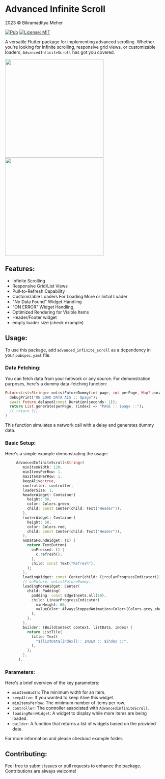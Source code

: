 # Advanced Infinite Scroll

2023 © Bikramaditya Meher

[![Pub](https://img.shields.io/pub/v/advanced_infinite_scroll.svg)](https://pub.dartlang.org/packages/advanced_infinite_scroll) [![License: MIT](https://img.shields.io/badge/License-MIT-yellow.svg)](https://github.com/bikram0000/advanced_infinite_scroll/blob/master/LICENSE)

A versatile Flutter package for implementing advanced scrolling. Whether you're looking for infinite scrolling, responsive grid views, or customizable loaders, `AdvancedInfiniteScroll` has got you covered.

<img src="https://raw.githubusercontent.com/bikram0000/advanced_infinite_scroll/master/example/assets/ezgif-4-2b42dfdc9e.gif" width="320"> <img src="https://raw.githubusercontent.com/bikram0000/advanced_infinite_scroll/master/example/assets/ezgif-4-9547c1c63f.gif" width="320">


## Features:

- Infinite Scrolling
- Responsive Grid/List Views
- Pull-to-Refresh Capability
- Customizable Loaders For Loading More or Initial Loader
- "No Data Found" Widget Handling
- "ON ERROR" Widget Handling,
- Optimized Rendering for Visible Items
- Header/Footer widget
- empty loader size (check example)

## Usage:

To use this package, add `advanced_infinite_scroll` as a dependency in your `pubspec.yaml` file.

### Data Fetching:

You can fetch data from your network or any source. For demonstration purposes, here's a dummy data-fetching function:

```dart
Future<List<String>> onListFutureDummy(int page, int perPage, Map? params) async {
  debugPrint("ON LOAD DATA AIS :: $page");
  await Future.delayed(const Duration(seconds: 1));
  return List.generate(perPage, (index) => "PAGE :: $page ::");
  // return [];
}
```

This function simulates a network call with a delay and generates dummy data.


### Basic Setup:

Here's a simple example demonstrating the usage:

```dart
     AdvancedInfiniteScroll<String>(
        minItemWidth: 120,
        minItemsPerRow: 1,
        maxItemsPerRow: 1,
        keepAlive:true,
        controller: controller,
        loaderSize: 1,
        headerWidget: Container(
          height: 50,
          color: Colors.green,
          child: const Center(child: Text("Header")),
        ),
        footerWidget: Container(
          height: 50,
          color: Colors.red,
          child: const Center(child: Text("Header")),
        ),
        noDataFoundWidget: (c) {
          return TextButton(
            onPressed: () {
              c.refresh();
            },
            child: const Text("Refresh"),
          );
        },
        loadingWidget: const Center(child: CircularProgressIndicator()),
        // onFuture: onListFutureDummy,
        loadingMoreWidget: Center(
          child: Padding(
            padding: const EdgeInsets.all(10),
            child: LinearProgressIndicator(
              minHeight: 60,
              valueColor: AlwaysStoppedAnimation<Color>(Colors.grey.shade50),
            ),
          ),
        ),
        builder: (BuildContext context, listData, index) {
          return ListTile(
            title: Text(
              "${listData[index]}:: INDEX :: $index ::",
            ),
          );
        },
      ),
```

### Parameters:

Here's a brief overview of the key parameters:

- `minItemWidth`: The minimum width for an item.
- `keepAlive`: If you wanted to keep Alive this widget.
- `minItemsPerRow`: The minimum number of items per row.
- `controller`: The controller associated with `AdvancedInfiniteScroll`.
- `loadingMoreWidget`: A widget to display while more items are being loaded.
- `builder`: A function that returns a list of widgets based on the provided data.


For more information and please checkout example folder.


## Contributing:

Feel free to submit issues or pull requests to enhance the package. Contributions are always welcome!
